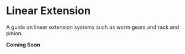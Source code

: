 # Linear Extension

A guide on linear extension systems such as worm gears and rack and pinion.

**Coming Soon**

<br>
